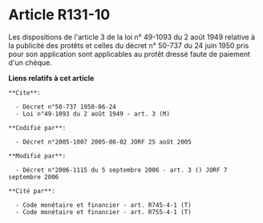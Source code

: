 # Article R131-10

Les dispositions de l'article 3 de la loi n° 49-1093 du 2 août 1949 relative à la publicité des protêts et celles du décret
n° 50-737 du 24 juin 1950 pris pour son application sont applicables au protêt dressé faute de paiement d'un chèque.

**Liens relatifs à cet article**

	**Cite**:

	  - Décret n°50-737 1950-06-24
	  - Loi n°49-1093 du 2 août 1949 - art. 3 (M)

	**Codifié par**:

	  - Décret n°2005-1007 2005-08-02 JORF 25 août 2005

	**Modifié par**:

	  - Décret n°2006-1115 du 5 septembre 2006 - art. 3 () JORF 7 septembre 2006

	**Cité par**:

	  - Code monétaire et financier - art. R745-4-1 (T)
	  - Code monétaire et financier - art. R755-4-1 (T)

